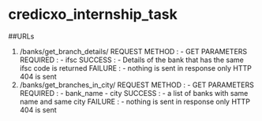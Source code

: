 # credicxo_internship_task

##URLs
1. /banks/get_branch_details/
  REQUEST METHOD : 
        - GET
    PARAMETERS REQUIRED : 
        - ifsc
    SUCCESS :
        - Details of the bank that has the same ifsc code is returned
    FAILURE :
        - nothing is sent in response only HTTP 404 is sent
2. /banks/get_branches_in_city/
  REQUEST METHOD : 
        - GET
    PARAMETERS REQUIRED : 
        - bank_name
        - city
    SUCCESS :
        - a list of banks with same name and same city
    FAILURE :
        - nothing is sent in response only HTTP 404 is sent
